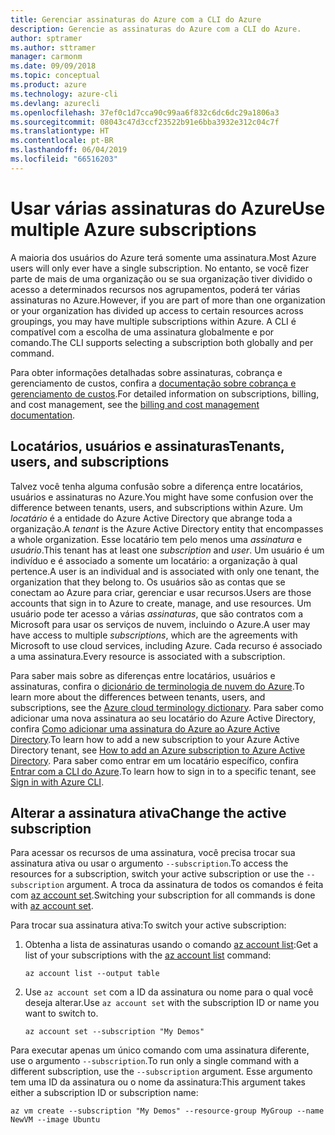 ```yaml
---
title: Gerenciar assinaturas do Azure com a CLI do Azure
description: Gerencie as assinaturas do Azure com a CLI do Azure.
author: sptramer
ms.author: sttramer
manager: carmonm
ms.date: 09/09/2018
ms.topic: conceptual
ms.product: azure
ms.technology: azure-cli
ms.devlang: azurecli
ms.openlocfilehash: 37ef0c1d7cca90c99aa6f832c6dc6dc29a1806a3
ms.sourcegitcommit: 08043c47d3ccf23522b91e6bba3932e312c04c7f
ms.translationtype: HT
ms.contentlocale: pt-BR
ms.lasthandoff: 06/04/2019
ms.locfileid: "66516203"
---
```

# <a name="use-multiple-azure-subscriptions"></a><span data-ttu-id="3a99f-103">Usar várias assinaturas do Azure</span><span class="sxs-lookup"><span data-stu-id="3a99f-103">Use multiple Azure subscriptions</span></span>

<span data-ttu-id="3a99f-104">A maioria dos usuários do Azure terá somente uma assinatura.</span><span class="sxs-lookup"><span data-stu-id="3a99f-104">Most Azure users will only ever have a single subscription.</span></span> <span data-ttu-id="3a99f-105">No entanto, se você fizer parte de mais de uma organização ou se sua organização tiver dividido o acesso a determinados recursos nos agrupamentos, poderá ter várias assinaturas no Azure.</span><span class="sxs-lookup"><span data-stu-id="3a99f-105">However, if you are part of more than one organization or your organization has divided up access to certain resources across groupings, you may have multiple subscriptions within Azure.</span></span> <span data-ttu-id="3a99f-106">A CLI é compatível com a escolha de uma assinatura globalmente e por comando.</span><span class="sxs-lookup"><span data-stu-id="3a99f-106">The CLI supports selecting a subscription both globally and per command.</span></span>

<span data-ttu-id="3a99f-107">Para obter informações detalhadas sobre assinaturas, cobrança e gerenciamento de custos, confira a [documentação sobre cobrança e gerenciamento de custos](/azure/billing/).</span><span class="sxs-lookup"><span data-stu-id="3a99f-107">For detailed information on subscriptions, billing, and cost management, see the [billing and cost management documentation](/azure/billing/).</span></span>

## <a name="tenants-users-and-subscriptions"></a><span data-ttu-id="3a99f-108">Locatários, usuários e assinaturas</span><span class="sxs-lookup"><span data-stu-id="3a99f-108">Tenants, users, and subscriptions</span></span>

<span data-ttu-id="3a99f-109">Talvez você tenha alguma confusão sobre a diferença entre locatários, usuários e assinaturas no Azure.</span><span class="sxs-lookup"><span data-stu-id="3a99f-109">You might have some confusion over the difference between tenants, users, and subscriptions within Azure.</span></span> <span data-ttu-id="3a99f-110">Um _locatário_ é a entidade do Azure Active Directory que abrange toda a organização.</span><span class="sxs-lookup"><span data-stu-id="3a99f-110">A _tenant_ is the Azure Active Directory entity that encompasses a whole organization.</span></span> <span data-ttu-id="3a99f-111">Esse locatário tem pelo menos uma _assinatura_ e _usuário_.</span><span class="sxs-lookup"><span data-stu-id="3a99f-111">This tenant has at least one _subscription_ and _user_.</span></span> <span data-ttu-id="3a99f-112">Um usuário é um indivíduo e é associado a somente um locatário: a organização à qual pertence.</span><span class="sxs-lookup"><span data-stu-id="3a99f-112">A user is an individual and is associated with only one tenant, the organization that they belong to.</span></span> <span data-ttu-id="3a99f-113">Os usuários são as contas que se conectam ao Azure para criar, gerenciar e usar recursos.</span><span class="sxs-lookup"><span data-stu-id="3a99f-113">Users are those accounts that sign in to Azure to create, manage, and use resources.</span></span>
<span data-ttu-id="3a99f-114">Um usuário pode ter acesso a várias _assinaturas_, que são contratos com a Microsoft para usar os serviços de nuvem, incluindo o Azure.</span><span class="sxs-lookup"><span data-stu-id="3a99f-114">A user may have access to multiple _subscriptions_, which are the agreements with Microsoft to use cloud services, including Azure.</span></span> <span data-ttu-id="3a99f-115">Cada recurso é associado a uma assinatura.</span><span class="sxs-lookup"><span data-stu-id="3a99f-115">Every resource is associated with a subscription.</span></span>

<span data-ttu-id="3a99f-116">Para saber mais sobre as diferenças entre locatários, usuários e assinaturas, confira o [dicionário de terminologia de nuvem do Azure](/azure/azure-glossary-cloud-terminology).</span><span class="sxs-lookup"><span data-stu-id="3a99f-116">To learn more about the differences between tenants, users, and subscriptions, see the [Azure cloud terminology dictionary](/azure/azure-glossary-cloud-terminology).</span></span>  <span data-ttu-id="3a99f-117">Para saber como adicionar uma nova assinatura ao seu locatário do Azure Active Directory, confira [Como adicionar uma assinatura do Azure ao Azure Active Directory](/azure/active-directory/active-directory-how-subscriptions-associated-directory).</span><span class="sxs-lookup"><span data-stu-id="3a99f-117">To learn how to add a new subscription to your Azure Active Directory tenant, see [How to add an Azure subscription to Azure Active Directory](/azure/active-directory/active-directory-how-subscriptions-associated-directory).</span></span>
<span data-ttu-id="3a99f-118">Para saber como entrar em um locatário específico, confira [Entrar com a CLI do Azure](/cli/azure/authenticate-azure-cli).</span><span class="sxs-lookup"><span data-stu-id="3a99f-118">To learn how to sign in to a specific tenant, see [Sign in with Azure CLI](/cli/azure/authenticate-azure-cli).</span></span>

## <a name="change-the-active-subscription"></a><span data-ttu-id="3a99f-119">Alterar a assinatura ativa</span><span class="sxs-lookup"><span data-stu-id="3a99f-119">Change the active subscription</span></span>

<span data-ttu-id="3a99f-120">Para acessar os recursos de uma assinatura, você precisa trocar sua assinatura ativa ou usar o argumento `--subscription`.</span><span class="sxs-lookup"><span data-stu-id="3a99f-120">To access the resources for a subscription, switch your active subscription or use the `--subscription` argument.</span></span> <span data-ttu-id="3a99f-121">A troca da assinatura de todos os comandos é feita com [az account set](/cli/azure/account#az-account-set).</span><span class="sxs-lookup"><span data-stu-id="3a99f-121">Switching your subscription for all commands is done with [az account set](/cli/azure/account#az-account-set).</span></span>

<span data-ttu-id="3a99f-122">Para trocar sua assinatura ativa:</span><span class="sxs-lookup"><span data-stu-id="3a99f-122">To switch your active subscription:</span></span>

1. <span data-ttu-id="3a99f-123">Obtenha a lista de assinaturas usando o comando [az account list](/cli/azure/account#az-account-list):</span><span class="sxs-lookup"><span data-stu-id="3a99f-123">Get a list of your subscriptions with the [az account list](/cli/azure/account#az-account-list) command:</span></span>

    ```azurecli-interactive
    az account list --output table
    ```
2. <span data-ttu-id="3a99f-124">Use `az account set` com a ID da assinatura ou nome para o qual você deseja alterar.</span><span class="sxs-lookup"><span data-stu-id="3a99f-124">Use `az account set` with the subscription ID or name you want to switch to.</span></span>

    ```azurecli-interactive
    az account set --subscription "My Demos"
    ```

<span data-ttu-id="3a99f-125">Para executar apenas um único comando com uma assinatura diferente, use o argumento `--subscription`.</span><span class="sxs-lookup"><span data-stu-id="3a99f-125">To run only a single command with a different subscription, use the `--subscription` argument.</span></span> <span data-ttu-id="3a99f-126">Esse argumento tem uma ID da assinatura ou o nome da assinatura:</span><span class="sxs-lookup"><span data-stu-id="3a99f-126">This argument takes either a subscription ID or subscription name:</span></span>

```azurecli-interactive
az vm create --subscription "My Demos" --resource-group MyGroup --name NewVM --image Ubuntu
```
